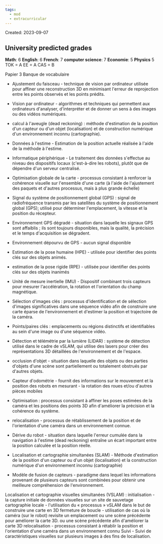 ```yaml
---
tags:
  - mod
  - extracurricular
---
```

Created: 2023-09-07

## University predicted grades

**Math**: 6
**English**: 6
**French**: 7
**computer science**: 7
**Economie**: 5
**Physics** 5
TOK = A 
EE = A
CAS = B


Papier 3 Banque de vocabulaire
- Ajustement du faisceau - technique de vision par ordinateur utilisée pour affiner une reconstruction 3D en minimisant l'erreur de reprojection entre les points observés et les points prédits.

- Vision par ordinateur - algorithmes et techniques qui permettent aux ordinateurs d'analyser, d'interpréter et de donner un sens à des images ou des vidéos numériques.

- calcul à l'aveugle (dead reckoning) : méthode d'estimation de la position d'un capteur ou d'un objet (localisation) et de construction numérique d'un environnement inconnu (cartographie).

- Données à l'estime - Estimation de la position actuelle réalisée à l'aide de la méthode à l'estime.

- Informatique périphérique - Le traitement des données s'effectue au niveau des dispositifs locaux (c'est-à-dire les robots), plutôt que de dépendre d'un serveur centralisé.

- Optimisation globale de la carte - processus consistant à renforcer la cohérence visuelle sur l'ensemble d'une carte (à l'aide de l'ajustement des paquets et d'autres processus, mais à plus grande échelle)

- Signal du système de positionnement global (GPS) : signal de radiofréquence transmis par les satellites du système de positionnement global (GPS); utilisé pour déterminer l'emplacement, la vitesse et la position du récepteur.

- Environnement GPS dégradé - situation dans laquelle les signaux GPS sont affaiblis ; ils sont toujours disponibles, mais la qualité, la précision et le temps d'acquisition se dégradent.

- Environnement dépourvu de GPS - aucun signal disponible

- Estimation de la pose humaine (HPE) - utilisée pour identifier des points clés sur des objets animés.

- estimation de la pose rigide (RPE) - utilisée pour identifier des points clés sur des objets inanimés

- Unité de mesure inertielle (IMU) - Dispositif combinant trois capteurs pour mesurer l'accélération, la rotation et l'orientation du champ magnétique.

- Sélection d'images clés : processus d'identification et de sélection d'images significatives dans une séquence vidéo afin de construire une carte éparse de l'environnement et d'estimer la position et trajectoire de la caméra.

- Points/paires clés : emplacements ou régions distinctifs et identifiables au sein d'une image ou d'une séquence vidéo.

- Détection et télémétrie par la lumière (LIDAR) : système de détection utilisé dans le cadre de vSLAM, qui utilise des lasers pour créer des représentations 3D détaillées de l'environnement et de l'espace.

 - occlusion d'objet - situation dans laquelle des objets ou des parties d'objets d'une scène sont partiellement ou totalement obstrués par d'autres objets.

- Capteur d'odométrie - fournit des informations sur le mouvement et la position des robots en
mesurant - la rotation des roues et/ou d'autres pièces mobiles

- Optimisation : processus consistant à affiner les poses estimées de la caméra et les positions des points 3D afin d'améliorer la précision et la cohérence du système.

- relocalisation - processus de rétablissement de la position et de l'orientation d'une caméra dans un environnement connue.

- Dérive du robot - situation dans laquelle l'erreur cumulée dans la navigation à l'estime (dead reckoning) entraîne un écart important entre la position calculée et la position réelle.

- Localisation et cartographie simultanées (SLAM) - Méthode d'estimation de la position d'un capteur ou d'un objet (localisation) et la construction numérique d'un environnement inconnu (cartographie)

- Modèle de fusion de capteurs - paradigme dans lequel les informations provenant de plusieurs capteurs sont combinées pour obtenir une meilleure compréhension de l'environnement.

Localisation et cartographie visuelles simultanées (VSLAM) :
initialisation - la capture initiale de données visuelles sur un site de sauvetage
cartographie locale - l'utilisation du « processus » vSLAM dans le but de construire une carte en 3D
fermeture de boucle - utilisation de cas où la caméra (sur le robot) revisite un emplacement ou une scène précédente pour améliorer la carte 3D.
ou une scène précédente afin d'améliorer la carte 3D
relocalisation - processus consistant à rétablir la position et l'orientation d'une caméra dans un
environnement connu
Suivi - Suivi de caractéristiques visuelles sur plusieurs images à des fins de localisation.